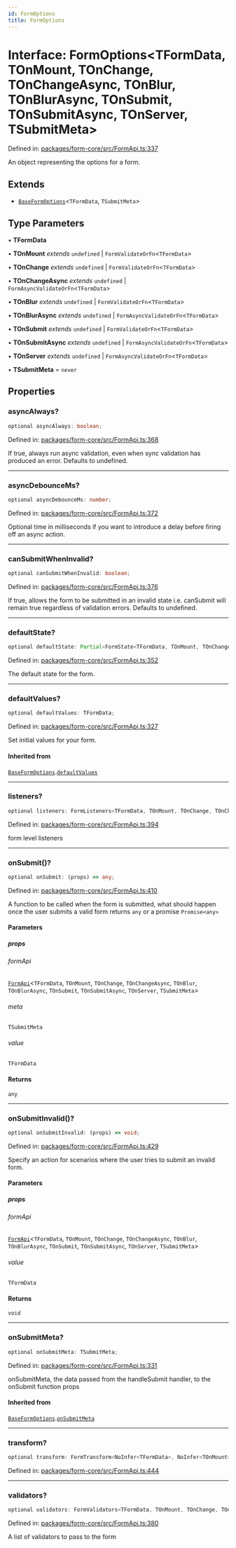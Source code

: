 ```yaml
---
id: FormOptions
title: FormOptions
---
```


<!-- DO NOT EDIT: this page is autogenerated from the type comments -->

# Interface: FormOptions\<TFormData, TOnMount, TOnChange, TOnChangeAsync, TOnBlur, TOnBlurAsync, TOnSubmit, TOnSubmitAsync, TOnServer, TSubmitMeta\>

Defined in: [packages/form-core/src/FormApi.ts:337](https://github.com/TanStack/form/blob/main/packages/form-core/src/FormApi.ts#L337)

An object representing the options for a form.

## Extends

- [`BaseFormOptions`](../baseformoptions.md)\<`TFormData`, `TSubmitMeta`\>

## Type Parameters

• **TFormData**

• **TOnMount** _extends_ `undefined` \| `FormValidateOrFn`\<`TFormData`\>

• **TOnChange** _extends_ `undefined` \| `FormValidateOrFn`\<`TFormData`\>

• **TOnChangeAsync** _extends_ `undefined` \| `FormAsyncValidateOrFn`\<`TFormData`\>

• **TOnBlur** _extends_ `undefined` \| `FormValidateOrFn`\<`TFormData`\>

• **TOnBlurAsync** _extends_ `undefined` \| `FormAsyncValidateOrFn`\<`TFormData`\>

• **TOnSubmit** _extends_ `undefined` \| `FormValidateOrFn`\<`TFormData`\>

• **TOnSubmitAsync** _extends_ `undefined` \| `FormAsyncValidateOrFn`\<`TFormData`\>

• **TOnServer** _extends_ `undefined` \| `FormAsyncValidateOrFn`\<`TFormData`\>

• **TSubmitMeta** = `never`

## Properties

### asyncAlways?

```ts
optional asyncAlways: boolean;
```

Defined in: [packages/form-core/src/FormApi.ts:368](https://github.com/TanStack/form/blob/main/packages/form-core/src/FormApi.ts#L368)

If true, always run async validation, even when sync validation has produced an error. Defaults to undefined.

---

### asyncDebounceMs?

```ts
optional asyncDebounceMs: number;
```

Defined in: [packages/form-core/src/FormApi.ts:372](https://github.com/TanStack/form/blob/main/packages/form-core/src/FormApi.ts#L372)

Optional time in milliseconds if you want to introduce a delay before firing off an async action.

---

### canSubmitWhenInvalid?

```ts
optional canSubmitWhenInvalid: boolean;
```

Defined in: [packages/form-core/src/FormApi.ts:376](https://github.com/TanStack/form/blob/main/packages/form-core/src/FormApi.ts#L376)

If true, allows the form to be submitted in an invalid state i.e. canSubmit will remain true regardless of validation errors. Defaults to undefined.

---

### defaultState?

```ts
optional defaultState: Partial<FormState<TFormData, TOnMount, TOnChange, TOnChangeAsync, TOnBlur, TOnBlurAsync, TOnSubmit, TOnSubmitAsync, TOnServer>>;
```

Defined in: [packages/form-core/src/FormApi.ts:352](https://github.com/TanStack/form/blob/main/packages/form-core/src/FormApi.ts#L352)

The default state for the form.

---

### defaultValues?

```ts
optional defaultValues: TFormData;
```

Defined in: [packages/form-core/src/FormApi.ts:327](https://github.com/TanStack/form/blob/main/packages/form-core/src/FormApi.ts#L327)

Set initial values for your form.

#### Inherited from

[`BaseFormOptions`](../baseformoptions.md).[`defaultValues`](../BaseFormOptions.md#defaultvalues)

---

### listeners?

```ts
optional listeners: FormListeners<TFormData, TOnMount, TOnChange, TOnChangeAsync, TOnBlur, TOnBlurAsync, TOnSubmit, TOnSubmitAsync, TOnServer, TSubmitMeta>;
```

Defined in: [packages/form-core/src/FormApi.ts:394](https://github.com/TanStack/form/blob/main/packages/form-core/src/FormApi.ts#L394)

form level listeners

---

### onSubmit()?

```ts
optional onSubmit: (props) => any;
```

Defined in: [packages/form-core/src/FormApi.ts:410](https://github.com/TanStack/form/blob/main/packages/form-core/src/FormApi.ts#L410)

A function to be called when the form is submitted, what should happen once the user submits a valid form returns `any` or a promise `Promise<any>`

#### Parameters

##### props

###### formApi

[`FormApi`](../../classes/formapi.md)\<`TFormData`, `TOnMount`, `TOnChange`, `TOnChangeAsync`, `TOnBlur`, `TOnBlurAsync`, `TOnSubmit`, `TOnSubmitAsync`, `TOnServer`, `TSubmitMeta`\>

###### meta

`TSubmitMeta`

###### value

`TFormData`

#### Returns

`any`

---

### onSubmitInvalid()?

```ts
optional onSubmitInvalid: (props) => void;
```

Defined in: [packages/form-core/src/FormApi.ts:429](https://github.com/TanStack/form/blob/main/packages/form-core/src/FormApi.ts#L429)

Specify an action for scenarios where the user tries to submit an invalid form.

#### Parameters

##### props

###### formApi

[`FormApi`](../../classes/formapi.md)\<`TFormData`, `TOnMount`, `TOnChange`, `TOnChangeAsync`, `TOnBlur`, `TOnBlurAsync`, `TOnSubmit`, `TOnSubmitAsync`, `TOnServer`, `TSubmitMeta`\>

###### value

`TFormData`

#### Returns

`void`

---

### onSubmitMeta?

```ts
optional onSubmitMeta: TSubmitMeta;
```

Defined in: [packages/form-core/src/FormApi.ts:331](https://github.com/TanStack/form/blob/main/packages/form-core/src/FormApi.ts#L331)

onSubmitMeta, the data passed from the handleSubmit handler, to the onSubmit function props

#### Inherited from

[`BaseFormOptions`](../baseformoptions.md).[`onSubmitMeta`](../BaseFormOptions.md#onsubmitmeta)

---

### transform?

```ts
optional transform: FormTransform<NoInfer<TFormData>, NoInfer<TOnMount>, NoInfer<TOnChange>, NoInfer<TOnChangeAsync>, NoInfer<TOnBlur>, NoInfer<TOnBlurAsync>, NoInfer<TOnSubmit>, NoInfer<TOnSubmitAsync>, NoInfer<TOnServer>, NoInfer<TSubmitMeta>>;
```

Defined in: [packages/form-core/src/FormApi.ts:444](https://github.com/TanStack/form/blob/main/packages/form-core/src/FormApi.ts#L444)

---

### validators?

```ts
optional validators: FormValidators<TFormData, TOnMount, TOnChange, TOnChangeAsync, TOnBlur, TOnBlurAsync, TOnSubmit, TOnSubmitAsync>;
```

Defined in: [packages/form-core/src/FormApi.ts:380](https://github.com/TanStack/form/blob/main/packages/form-core/src/FormApi.ts#L380)

A list of validators to pass to the form
